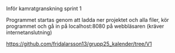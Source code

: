 Inför kamratgranskning sprint 1 

Programmet startas genom att ladda ner projektet och alla filer, kör programmet och gå in på localhost:8080 på webbläsaren (kräver internetanslutning)

https://github.com/fridalarsson13/grupp25_kalender/tree/V1
